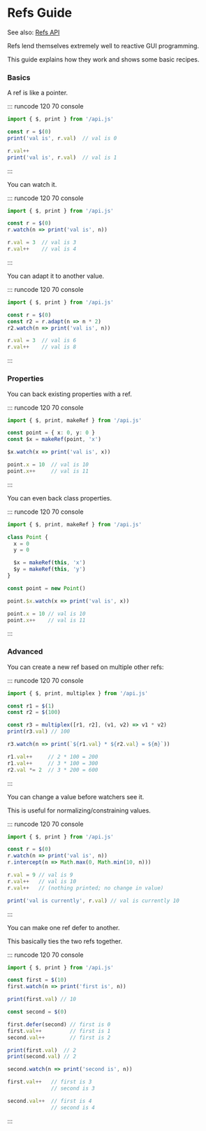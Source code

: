 # Refs Guide

See also: [Refs API](/api/refs.html)

Refs lend themselves extremely well to reactive GUI programming.

This guide explains how they work and shows some basic recipes.

### Basics

A ref is like a pointer.

::: runcode 120 70 console
```typescript
import { $, print } from '/api.js'

const r = $(0)
print('val is', r.val)  // val is 0

r.val++
print('val is', r.val)  // val is 1
```
:::

You can watch it.

::: runcode 120 70 console
```typescript
import { $, print } from '/api.js'

const r = $(0)
r.watch(n => print('val is', n))

r.val = 3  // val is 3
r.val++    // val is 4
```
:::

You can adapt it to another value.

::: runcode 120 70 console
```typescript
import { $, print } from '/api.js'

const r = $(0)
const r2 = r.adapt(n => n * 2)
r2.watch(n => print('val is', n))

r.val = 3  // val is 6
r.val++    // val is 8
```
:::

### Properties

You can back existing properties with a ref.

::: runcode 120 70 console
```typescript
import { $, print, makeRef } from '/api.js'

const point = { x: 0, y: 0 }
const $x = makeRef(point, 'x')

$x.watch(x => print('val is', x))

point.x = 10  // val is 10
point.x++     // val is 11
```
:::

You can even back class properties.

::: runcode 120 70 console
```typescript
import { $, print, makeRef } from '/api.js'

class Point {
  x = 0
  y = 0

  $x = makeRef(this, 'x')
  $y = makeRef(this, 'y')
}

const point = new Point()

point.$x.watch(x => print('val is', x))

point.x = 10 // val is 10
point.x++    // val is 11
```
:::

### Advanced

You can create a new ref based on multiple other refs:

::: runcode 120 70 console
```typescript
import { $, print, multiplex } from '/api.js'

const r1 = $(1)
const r2 = $(100)

const r3 = multiplex([r1, r2], (v1, v2) => v1 * v2)
print(r3.val) // 100

r3.watch(n => print(`${r1.val} * ${r2.val} = ${n}`))

r1.val++     // 2 * 100 = 200
r1.val++     // 3 * 100 = 300
r2.val *= 2  // 3 * 200 = 600
```
:::

You can change a value before watchers see it.

This is useful for normalizing/constraining values.

::: runcode 120 70 console
```typescript
import { $, print } from '/api.js'

const r = $(0)
r.watch(n => print('val is', n))
r.intercept(n => Math.max(0, Math.min(10, n)))

r.val = 9 // val is 9
r.val++   // val is 10
r.val++   // (nothing printed; no change in value)

print('val is currently', r.val) // val is currently 10
```
:::

You can make one ref defer to another.

This basically ties the two refs together.

::: runcode 120 70 console
```typescript
import { $, print } from '/api.js'

const first = $(10)
first.watch(n => print('first is', n))

print(first.val) // 10

const second = $(0)

first.defer(second) // first is 0
first.val++         // first is 1
second.val++        // first is 2

print(first.val)  // 2
print(second.val) // 2

second.watch(n => print('second is', n))

first.val++   // first is 3
              // second is 3

second.val++  // first is 4
              // second is 4
```
:::
